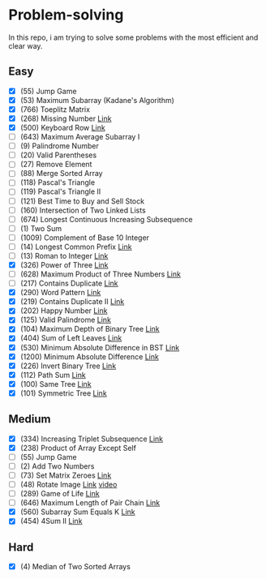 # Problem-solving
In this repo, i am trying to solve some problems with the most efficient and clear way.
## Easy
- [X] (55) Jump Game
- [X] (53) Maximum Subarray (Kadane's Algorithm)
- [X] (766) Toeplitz Matrix
- [X] (268) Missing Number [Link](https://leetcode.com/problems/missing-number/)
- [X] (500) Keyboard Row [Link](https://leetcode.com/problems/keyboard-row/)
- [ ] (643) Maximum Average Subarray I
- [ ] (9) Palindrome Number
- [ ] (20) Valid Parentheses
- [ ] (27) Remove Element
- [ ] (88) Merge Sorted Array
- [ ] (118) Pascal's Triangle
- [ ] (119) Pascal's Triangle II
- [ ] (121) Best Time to Buy and Sell Stock
- [ ] (160) Intersection of Two Linked Lists
- [ ] (674) Longest Continuous Increasing Subsequence
- [ ] (1) Two Sum
- [ ] (1009) Complement of Base 10 Integer
- [ ] (14) Longest Common Prefix [Link](https://leetcode.com/problems/longest-common-prefix/)
- [ ] (13) Roman to Integer [Link](https://leetcode.com/problems/roman-to-integer/)
- [X] (326) Power of Three [Link](https://leetcode.com/problems/power-of-three)
- [ ] (628) Maximum Product of Three Numbers [Link](https://leetcode.com/problems/maximum-product-of-three-numbers/)
- [ ] (217) Contains Duplicate [Link](https://leetcode.com/problems/contains-duplicate/)
- [X] (290) Word Pattern [Link](https://leetcode.com/problems/word-pattern/)
- [X] (219) Contains Duplicate II [Link](https://leetcode.com/problems/contains-duplicate-ii/)
- [X] (202) Happy Number [Link](https://leetcode.com/problems/happy-number/)
- [X] (125) Valid Palindrome [Link](https://leetcode.com/problems/valid-palindrome/)
- [X] (104) Maximum Depth of Binary Tree [Link](https://leetcode.com/problems/maximum-depth-of-binary-tree/)
- [X] (404) Sum of Left Leaves [Link](https://leetcode.com/problems/sum-of-left-leaves/)
- [X] (530) Minimum Absolute Difference in BST [Link](https://leetcode.com/problems/minimum-absolute-difference-in-bst/)
- [X] (1200) Minimum Absolute Difference [Link](https://leetcode.com/problems/minimum-absolute-difference/)
- [X] (226) Invert Binary Tree [Link](https://leetcode.com/problems/invert-binary-tree/)
- [X] (112) Path Sum [Link](https://leetcode.com/problems/path-sum/)
- [X] (100) Same Tree [Link](https://leetcode.com/problems/same-tree/)
- [X] (101) Symmetric Tree [Link](https://leetcode.com/problems/symmetric-tree/)
## Medium
- [X] (334) Increasing Triplet Subsequence [Link](https://leetcode.com/problems/increasing-triplet-subsequence/)
- [X] (238) Product of Array Except Self
- [ ] (55) Jump Game
- [ ] (2) Add Two Numbers
- [ ] (73) Set Matrix Zeroes [Link](https://leetcode.com/problems/set-matrix-zeroes/)
- [ ] (48) Rotate Image [Link](https://leetcode.com/problems/rotate-image/) [video](https://www.youtube.com/watch?v=kd5u3GEQkPY)
- [ ] (289) Game of Life [Link](https://leetcode.com/problems/game-of-life/)
- [ ] (646) Maximum Length of Pair Chain [Link](https://leetcode.com/problems/maximum-length-of-pair-chain/)
- [X] (560) Subarray Sum Equals K [Link](https://leetcode.com/problems/subarray-sum-equals-k/)
- [X] (454) 4Sum II [Link](https://leetcode.com/problems/4sum-ii/)

## Hard
- [X] (4) Median of Two Sorted Arrays

